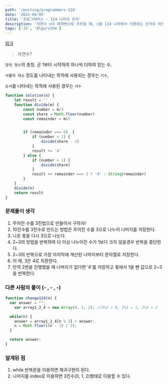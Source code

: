 ```yaml
---
path: '/posting/programmers-124'
date: '2021-04-05'
title: '프로그래머스 - 124 나라의 숫자'
description: '자연수 n이 매개변수로 주어질 때, n을 124 나라에서 사용하는 숫자로 바꾼 값을 return 하도록 solution 함수를 완성해 주세요.'
tags: ['JS', 'Algorithm']
---
```


[링크](https://programmers.co.kr/learn/courses/30/lessons/12899)

> 자연수?

`양의 정수`의 총칭. 곧 1부터 시작하여 하나씩 더하여 얻는 수.

`사물의 대소` 정도를 나타내는 목적에 사용되는 경우는 `기수`,

`순서`를 나타내는 목적에 사용된 경우는 `서수`

```javascript
function solution(n) {
    let result = ''
    function divide(m) {
        const number = m/3
        const share = Math.floor(number)
        const remainder = m%3


        if (remainder === 0)  {
            if (number > 1) {
                divide(share - 1)
            }
            result += '4'
        } else {
            if (number > 1) {
                divide(share)
            }
            result += remainder === 3 ? '4' : String(remainder)
        }
    }
    divide(n)
    return result
}
```

### 문제풀이 생각

1. 주어진 수를 3진법으로 만들어서 구하자!
2. 10진수를 3진수로 만드는 방법은 주어진 수를 3으로 나누어 나머지를 저장한다.
3. 나온 몫을 다시 3으로 나눈다.
4. 2~3의 방법을 반복하여 더 이상 나누어진 수가 1보다 크지 않을경우 반복을 중단한다.
5. 2~3의 반복으로 가장 마지막에 계산된 나머지부터 문자열로 저장한다.
6. 이 때, 3은 4로 치환한다.
7. 만약 2번을 진행했을 때 나머지가 없다면 '4'를 저장하고 몫에서 1을 뺀 값으로 2~3을 반복한다.



### 다른 사람의 풀이 (- , - , -)

```javascript
function change124(n) {
  var answer = "";
    var array1_2_4 = new Array(4, 1, 2); //3%3 = 0, 1%3 = 1, 2%3 = 2

  while(n) {
    answer = array1_2_4[n % 3] + answer;
    n = Math.floor((n - 1) / 3);
  }

  return answer;
}
```



### 알게된 점

1. while 반복문을 이용하면 재귀구현이 된다.
2. 나머지를 index로 이용하면 3진수(0, 1, 2)형태로 이용할 수 있다.
